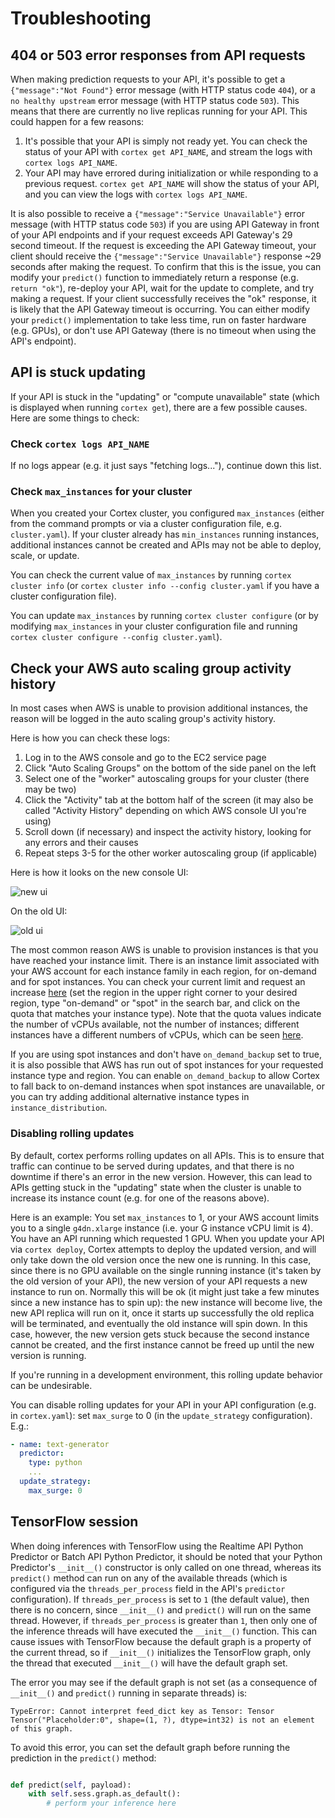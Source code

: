 # Troubleshooting

## 404 or 503 error responses from API requests

When making prediction requests to your API, it's possible to get a `{"message":"Not Found"}` error message (with HTTP status code `404`), or a `no healthy upstream` error message (with HTTP status code `503`). This means that there are currently no live replicas running for your API. This could happen for a few reasons:

1. It's possible that your API is simply not ready yet. You can check the status of your API with `cortex get API_NAME`, and stream the logs with `cortex logs API_NAME`.
1. Your API may have errored during initialization or while responding to a previous request. `cortex get API_NAME` will show the status of your API, and you can view the logs with `cortex logs API_NAME`.

It is also possible to receive a `{"message":"Service Unavailable"}` error message (with HTTP status code `503`) if you are using API Gateway in front of your API endpoints and if your request exceeds API Gateway's 29 second timeout. If the request is exceeding the API Gateway timeout, your client should receive the `{"message":"Service Unavailable"}` response ~29 seconds after making the request. To confirm that this is the issue, you can modify your `predict()` function to immediately return a response (e.g. `return "ok"`), re-deploy your API, wait for the update to complete, and try making a request. If your client successfully receives the "ok" response, it is likely that the API Gateway timeout is occurring. You can either modify your `predict()` implementation to take less time, run on faster hardware (e.g. GPUs), or don't use API Gateway (there is no timeout when using the API's endpoint).

## API is stuck updating

If your API is stuck in the "updating" or "compute unavailable" state (which is displayed when running `cortex get`), there are a few possible causes. Here are some things to check:

### Check `cortex logs API_NAME`

If no logs appear (e.g. it just says "fetching logs..."), continue down this list.

### Check `max_instances` for your cluster

When you created your Cortex cluster, you configured `max_instances` (either from the command prompts or via a cluster configuration file, e.g. `cluster.yaml`). If your cluster already has `min_instances` running instances, additional instances cannot be created and APIs may not be able to deploy, scale, or update.

You can check the current value of `max_instances` by running `cortex cluster info` (or `cortex cluster info --config cluster.yaml` if you have a cluster configuration file).

You can update `max_instances` by running `cortex cluster configure` (or by modifying `max_instances` in your cluster configuration file and running `cortex cluster configure --config cluster.yaml`).

## Check your AWS auto scaling group activity history

In most cases when AWS is unable to provision additional instances, the reason will be logged in the auto scaling group's activity history.

Here is how you can check these logs:

1. Log in to the AWS console and go to the EC2 service page
2. Click "Auto Scaling Groups" on the bottom of the side panel on the left
3. Select one of the "worker" autoscaling groups for your cluster (there may be two)
4. Click the "Activity" tab at the bottom half of the screen (it may also be called "Activity History" depending on which AWS console UI you're using)
5. Scroll down (if necessary) and inspect the activity history, looking for any errors and their causes
6. Repeat steps 3-5 for the other worker autoscaling group (if applicable)

Here is how it looks on the new console UI:

![new ui](https://user-images.githubusercontent.com/808475/78153371-852d2c00-742a-11ea-9bde-dbad5c603f8f.png)

On the old UI:

![old ui](https://user-images.githubusercontent.com/808475/78153350-7e9eb480-742a-11ea-9221-1f6559db45fd.png)

The most common reason AWS is unable to provision instances is that you have reached your instance limit. There is an instance limit associated with your AWS account for each instance family in each region, for on-demand and for spot instances. You can check your current limit and request an increase [here](https://console.aws.amazon.com/servicequotas/home?#!/services/ec2/quotas) (set the region in the upper right corner to your desired region, type "on-demand" or "spot" in the search bar, and click on the quota that matches your instance type). Note that the quota values indicate the number of vCPUs available, not the number of instances; different instances have a different numbers of vCPUs, which can be seen [here](https://aws.amazon.com/ec2/instance-types).

If you are using spot instances and don't have `on_demand_backup` set to true, it is also possible that AWS has run out of spot instances for your requested instance type and region. You can enable `on_demand_backup` to allow Cortex to fall back to on-demand instances when spot instances are unavailable, or you can try adding additional alternative instance types in `instance_distribution`.

### Disabling rolling updates

By default, cortex performs rolling updates on all APIs. This is to ensure that traffic can continue to be served during updates, and that there is no downtime if there's an error in the new version. However, this can lead to APIs getting stuck in the "updating" state when the cluster is unable to increase its instance count (e.g. for one of the reasons above).

Here is an example: You set `max_instances` to 1, or your AWS account limits you to a single `g4dn.xlarge` instance (i.e. your G instance vCPU limit is 4). You have an API running which requested 1 GPU. When you update your API via `cortex deploy`, Cortex attempts to deploy the updated version, and will only take down the old version once the new one is running. In this case, since there is no GPU available on the single running instance (it's taken by the old version of your API), the new version of your API requests a new instance to run on. Normally this will be ok (it might just take a few minutes since a new instance has to spin up): the new instance will become live, the new API replica will run on it, once it starts up successfully the old replica will be terminated, and eventually the old instance will spin down. In this case, however, the new version gets stuck because the second instance cannot be created, and the first instance cannot be freed up until the new version is running.

If you're running in a development environment, this rolling update behavior can be undesirable.

You can disable rolling updates for your API in your API configuration (e.g. in `cortex.yaml`): set `max_surge` to 0 (in the `update_strategy` configuration). E.g.:

```yaml
- name: text-generator
  predictor:
    type: python
    ...
  update_strategy:
    max_surge: 0
```

## TensorFlow session

When doing inferences with TensorFlow using the Realtime API Python Predictor or Batch API Python Predictor, it should be noted that your Python Predictor's `__init__()` constructor is only called on one thread, whereas its `predict()` method can run on any of the available threads (which is configured via the `threads_per_process` field in the API's `predictor` configuration). If `threads_per_process` is set to `1` (the default value), then there is no concern, since `__init__()` and `predict()` will run on the same thread. However, if `threads_per_process` is greater than `1`, then only one of the inference threads will have executed the `__init__()` function. This can cause issues with TensorFlow because the default graph is a property of the current thread, so if `__init__()` initializes the TensorFlow graph, only the thread that executed `__init__()` will have the default graph set.

The error you may see if the default graph is not set (as a consequence of `__init__()` and `predict()` running in separate threads) is:

```text
TypeError: Cannot interpret feed_dict key as Tensor: Tensor Tensor("Placeholder:0", shape=(1, ?), dtype=int32) is not an element of this graph.
```

To avoid this error, you can set the default graph before running the prediction in the `predict()` method:

```python

def predict(self, payload):
    with self.sess.graph.as_default():
        # perform your inference here
```
